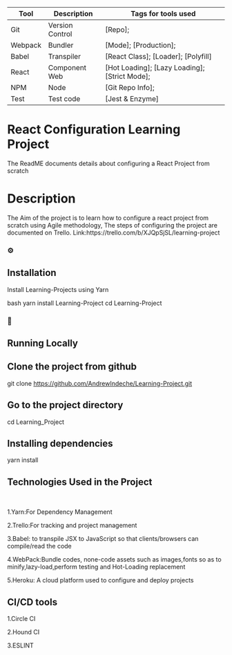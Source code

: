<!--
The Readme file documents the project description and installation and set up instructions
-->
<!--
Align main heading to the center of the page
-->
| Tool                | Description                    | Tags for tools used                                                                                               |
| ------------------- | ------------------------------ | ---------------------------------------------------------------------------------------------------- |
| Git                 | Version Control                | [Repo];                                                         |
| Webpack             | Bundler                        | [Mode]; [Production];                        |
| Babel               | Transpiler                     | [React Class]; [Loader]; [Polyfill]                                                     |
| React               | Component Web                  | [Hot Loading]; [Lazy Loading]; [Strict Mode]; |
| NPM                 | Node                           | [Git Repo Info];                                                                  |
| Test                | Test code                      | [Jest & Enzyme]                                                                     |


<div align="left">
<h1>React Configuration Learning Project</h1> The ReadME documents details about configuring a React Project from scratch 

<!-- Badges -->
<p>
<h1> Description</h1>
The Aim of the project is to learn how to configure a react project from scratch using Agile methodology,
The steps of configuring the project are documented on Trello. Link:https://trello.com/b/XJQpSjSL/learning-project

<!-- Installation -->
### :gear:<h2>Installation</h2>

Install Learning-Projects using Yarn

bash
  yarn install Learning-Project
  cd Learning-Project
  
<!-- Run Locally -->
### :running:<h2> Running Locally</h2>

<!-- Cloning the project from Github -->
<h2>Clone the project from github</h2>

  git clone https://github.com/AndrewIndeche/Learning-Project.git

<!-- Going into the project Directory/Folder -->
<h2>Go to the project directory</h2>

  cd Learning_Project

<!-- Installing dependencies using Yarn -->
<h2>Installing dependencies</h2>

  yarn install

<!-- Technologies Used -->
  
<h2>Technologies Used in the Project</h2>
<br>
  <p>1.Yarn:For Dependency Management</p>
  <p>2.Trello:For tracking and project management</p>
  <p>3.Babel: to transpile JSX to JavaScript so that clients/browsers can compile/read the code</p>
  <p>4.WebPack:Bundle codes, none-code assets such as images,fonts so as to minify,lazy-load,perform testing and Hot-Loading replacement</p>
  <p>5.Heroku: A cloud platform used to configure and deploy projects</p>
  <h2>CI/CD tools</h2>
  <p>1.Circle CI</p> 
  <p>2.Hound CI</p> 
  <p>3.ESLINT</p>
</p>
<div>


